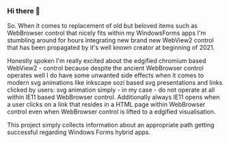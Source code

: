 ### Hi there 👋

So. When it comes to replacement of old but beloved items such as WebBrowser control that nicely fits within my WindowsForms apps I'm stumbling around for hours integrating new brand new WebView2 control that has been propagated by it's well known creator at beginning of 2021.

Honestly spoken I'm really excited about the edgified chromium based WebView2 - control because despite the ancient WebBrowser control operates well I do have some unwanted side effects when it comes to modern svg animations like inkscape sozi based svg presentations and links clicked by users: svg animation simply - in my case - do not operate at all within IE11 based WebBrowser control. Additionally always IE11 opens when a user clicks on a link that resides in a HTML page within WebBrowser control even when WebBrowser control is lifted to a edgified visualisation.

This project simply collects information about an appropriate path getting successful regarding Windows Forms hybrid apps.
